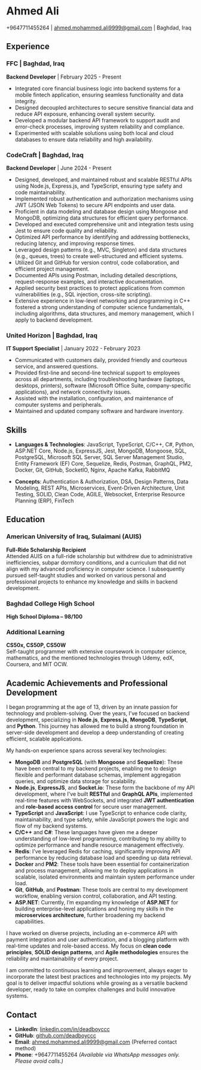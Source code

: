 # Ahmed Ali

+9647711455264 | [ahmed.mohammed.ali9999@gmail.com](mailto:ahmed.mohammed.ali9999@gmail.com) | Baghdad, Iraq

## Experience

### FFC | Baghdad, Iraq

**Backend Developer** | February 2025 - Present

- Integrated core financial business logic into backend systems for a mobile fintech application, ensuring seamless functionality and data integrity.
- Designed decoupled architectures to secure sensitive financial data and reduce API exposure, enhancing overall system security.
- Developed a modular backend API framework to support audit and error-check processes, improving system reliability and compliance.
- Experimented with scalable solutions using both local and cloud databases to ensure data reliability and high availability.

### CodeCraft | Baghdad, Iraq

**Backend Developer** | June 2024 - Present

- Designed, developed, and maintained robust and scalable RESTful APIs using Node.js, Express.js, and TypeScript, ensuring type safety and code maintainability.
- Implemented robust authentication and authorization mechanisms using JWT (JSON Web Tokens) to secure API endpoints and user data.
- Proficient in data modeling and database design using Mongoose and MongoDB, optimizing data structures for efficient query performance.
- Developed and executed comprehensive unit and integration tests using Jest to ensure code quality and reliability.
- Optimized API performance by identifying and addressing bottlenecks, reducing latency, and improving response times.
- Leveraged design patterns (e.g., MVC, Singleton) and data structures (e.g., queues, trees) to create well-structured and efficient systems.
- Utilized Git and GitHub for version control, code collaboration, and efficient project management.
- Documented APIs using Postman, including detailed descriptions, request-response examples, and interactive documentation.
- Applied security best practices to protect applications from common vulnerabilities (e.g., SQL injection, cross-site scripting).
- Extensive experience in low-level networking and programming in C++ fostered a strong understanding of computer science fundamentals, including algorithms, data structures, and memory management, which I apply to backend development.

### United Horizon | Baghdad, Iraq

**IT Support Specialist** | January 2022 - February 2023

- Communicated with customers daily, provided friendly and courteous service, and answered questions.
- Provided first-line and second-line technical support to employees across all departments, including troubleshooting hardware (laptops, desktops, printers), software (Microsoft Office Suite, company-specific applications), and network connectivity issues.
- Assisted with the installation, configuration, and maintenance of computer systems and peripherals.
- Maintained and updated company software and hardware inventory.

## Skills

- **Languages & Technologies**: JavaScript, TypeScript, C/C++, C#, Python, ASP.NET Core, Node.js, ExpressJS, Jest, MongoDB, Mongoose, SQL, PostgreSQL, Microsoft SQL Server, 
SQL Server Management Studio, Entity Framework (EF) Core, Sequelize, Redis, Postman, GraphQL, PM2, Docker, Git, GitHub, SocketIO, Nginx, Apache Kafka, RabbitMQ

- **Concepts**: Authentication & Authorization, DSA, Design Patterns, Data Modeling, REST APIs, Microservices, Event-Driven Architecture, Unit Testing, SOLID, Clean Code, AGILE, Websocket, Enterprise Resource Planning (ERP), FinTech

## Education  

### American University of Iraq, Sulaimani (AUIS)  
**Full-Ride Scholarship Recipient**  
Attended AUIS on a full-ride scholarship but withdrew due to administrative inefficiencies, subpar dormitory conditions, and a curriculum that did not align with my advanced proficiency in computer science. I subsequently pursued self-taught studies and worked on various personal and professional projects to enhance my knowledge and skills in backend development.

### Baghdad College High School  
**High School Diploma – 98/100**  

### Additional Learning  
**CS50x, CS50P, CS50W**  
Self-taught programmer with extensive coursework in computer science, mathematics, and the mentioned technologies through Udemy, edX, Coursera, and MIT OCW.  

## Academic Achievements and Professional Development

I began programming at the age of 13, driven by an innate passion for technology and problem-solving. Over the years, I’ve focused on backend development, specializing in **Node.js**, **Express.js**, **MongoDB**, **TypeScript**, and **Python**. This journey has allowed me to build a strong foundation in server-side development and develop a deep understanding of creating efficient, scalable applications.

My hands-on experience spans across several key technologies:  
- **MongoDB** and **PostgreSQL** (with **Mongoose** and **Sequelize**): These have been central to my backend projects, enabling me to design flexible and performant database schemas, implement aggregation queries, and optimize data storage for scalability.  
- **Node.js**, **ExpressJS**, and **Socket.io**: These form the backbone of my API development, where I've built **RESTful** and **GraphQL APIs**, implemented real-time features with WebSockets, and integrated **JWT authentication** and **role-based access control** for secure user management.  
- **TypeScript** and **JavaScript**: I use TypeScript to enhance code clarity, maintainability, and type safety, while JavaScript powers the logic and flow of my backend systems.  
- **C/C++** and **C#**: These languages have given me a deeper understanding of low-level programming, contributing to my ability to optimize performance and handle resource management effectively.  
- **Redis**: I’ve leveraged Redis for caching, significantly improving API performance by reducing database load and speeding up data retrieval.  
- **Docker** and **PM2**: These tools have been essential for containerization and process management, allowing me to deploy applications in scalable, isolated environments and maintain system performance under load.  
- **Git**, **GitHub**, and **Postman**: These tools are central to my development workflow, enabling version control, collaboration, and API testing.  
- **ASP.NET**: Currently, I’m expanding my knowledge of **ASP.NET** for building enterprise-level applications and honing my skills in the **microservices architecture**, further broadening my backend capabilities.  

I have worked on diverse projects, including an e-commerce API with payment integration and user authentication, and a blogging platform with real-time updates and role-based access. My focus on **clean code principles**, **SOLID design patterns**, and **Agile methodologies** ensures the reliability and maintainability of every project.

I am committed to continuous learning and improvement, always eager to incorporate the latest best practices and technologies into my projects. My goal is to deliver impactful solutions while growing as a versatile backend developer, ready to take on complex challenges and build innovative systems.

## Contact

* **LinkedIn**: [linkedin.com/in/deadboyccc](https://www.linkedin.com/in/deadboyccc)
* **GitHub**: [github.com/deadboyccc](https://github.com/deadboyccc)
* **Email**: ahmed.mohammed.ali9999@gmail.com (Preferred contact method)
* **Phone**: +9647711455264 *(Available via WhatsApp messages only. Please avoid calls.)*
